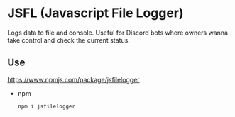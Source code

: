 # JSFL (Javascript File Logger)
 Logs data to file and console. Useful for Discord bots where owners wanna take control and check the current status.

## Use 
https://www.npmjs.com/package/jsfilelogger
* npm
  ```sh
  npm i jsfilelogger
  ```

